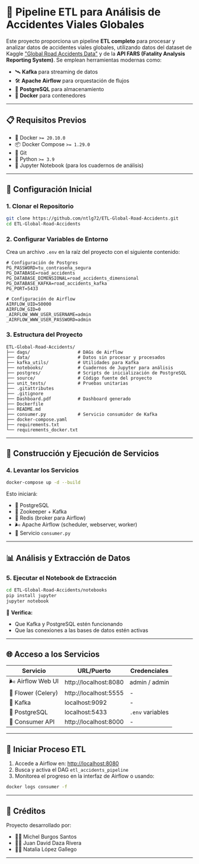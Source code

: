 # 🚦 **Pipeline ETL para Análisis de Accidentes Viales Globales**

Este proyecto proporciona un pipeline **ETL completo** para procesar y analizar datos de accidentes viales globales, utilizando datos del dataset de Kaggle ["Global Road Accidents Data"](https://www.kaggle.com/datasets/sobhanmoosavi/us-accidents) y de la **API FARS (Fatality Analysis Reporting System)**. Se emplean herramientas modernas como:

- 🛰️ **Kafka** para streaming de datos  
- 🛠️ **Apache Airflow** para orquestación de flujos  
- 🐘 **PostgreSQL** para almacenamiento  
- 🐳 **Docker** para contenedores  

---

## 📋 Requisitos Previos

- 🐳 Docker `>= 20.10.0`  
- 📦 Docker Compose `>= 1.29.0`  
- 🧬 Git  
- 🐍 Python `>= 3.9`  
- 📓 Jupyter Notebook (para los cuadernos de análisis)

---

## 🚀 Configuración Inicial

### 1. Clonar el Repositorio

```bash
git clone https://github.com/ntlg72/ETL-Global-Road-Accidents.git
cd ETL-Global-Road-Accidents
```

### 2. Configurar Variables de Entorno

Crea un archivo `.env` en la raíz del proyecto con el siguiente contenido:

```env
# Configuración de Postgres
PG_PASSWORD=tu_contraseña_segura
PG_DATABASE=road_accidents
PG_DATABASE_DIMENSIONAL=road_accidents_dimensional
PG_DATABASE_KAFKA=road_accidents_kafka
PG_PORT=5433

# Configuración de Airflow
AIRFLOW_UID=50000
AIRFLOW_GID=0
_AIRFLOW_WWW_USER_USERNAME=admin
_AIRFLOW_WWW_USER_PASSWORD=admin
```

### 3. Estructura del Proyecto

```
ETL-Global-Road-Accidents/
├── dags/                  # DAGs de Airflow
├── data/                  # Datos sin procesar y procesados
├── kafka_utils/           # Utilidades para Kafka
├── notebooks/             # Cuadernos de Jupyter para análisis
├── postgres/              # Scripts de inicialización de PostgreSQL
├── source/                # Código fuente del proyecto
├── unit_tests/            # Pruebas unitarias
├── .gitattributes
├── .gitignore
├── Dashboard.pdf          # Dashboard generado
├── Dockerfile
├── README.md
├── consumer.py            # Servicio consumidor de Kafka
├── docker-compose.yaml
├── requirements.txt
└── requirements_docker.txt

```

---

## 🧱 Construcción y Ejecución de Servicios

### 4. Levantar los Servicios

```bash
docker-compose up -d --build
```

Esto iniciará:

- 🐘 PostgreSQL  
- 📡 Zookeeper + Kafka  
- 🔄 Redis (broker para Airflow)  
- 🌬️ Apache Airflow (scheduler, webserver, worker)  
- 🐍 Servicio `consumer.py`

---

## 📊 Análisis y Extracción de Datos

### 5. Ejecutar el Notebook de Extracción

```bash
cd ETL-Global-Road-Accidents/notebooks
pip install jupyter
jupyter notebook
```
🔎 **Verifica:**
- Que Kafka y PostgreSQL estén funcionando  
- Que las conexiones a las bases de datos estén activas

---

## 🌐 Acceso a los Servicios

| Servicio             | URL/Puerto              | Credenciales     |
|----------------------|--------------------------|------------------|
| 🌬️ Airflow Web UI    | http://localhost:8080     | admin / admin    |
| 🌼 Flower (Celery)   | http://localhost:5555     | -                |
| 📡 Kafka             | localhost:9092           | -                |
| 🐘 PostgreSQL        | localhost:5433           | `.env` variables |
| 🐍 Consumer API      | http://localhost:8000     | -                |

---

## 🔁 Iniciar Proceso ETL

1. Accede a Airflow en: [http://localhost:8080](http://localhost:8080)  
2. Busca y activa el DAG `etl_accidents_pipeline`  
3. Monitorea el progreso en la interfaz de Airflow o usando:

```bash
docker logs consumer -f
```

---

## 🧠 Créditos

Proyecto desarrollado por:

- 👨‍💻 Michel Burgos Santos  
- 👨‍💻 Juan David Daza Rivera  
- 👩‍💻 Natalia López Gallego

---
